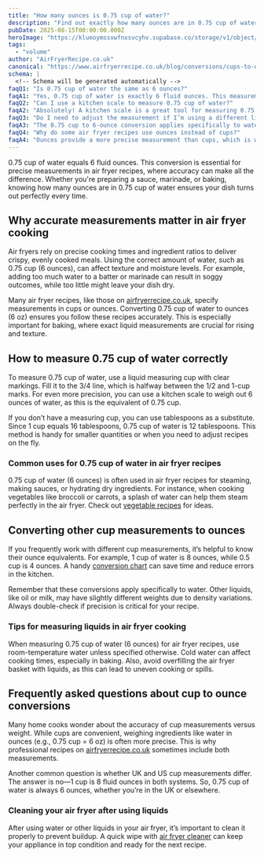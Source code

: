 ```yaml
---
title: "How many ounces is 0.75 cup of water?"
description: "Find out exactly how many ounces are in 0.75 cup of water with our simple conversion guide. Perfect for air fryer recipes and precise measurements."
pubDate: 2025-08-15T00:00:00.000Z
heroImage: "https://klueoymssxwfnxsvcyhv.supabase.co/storage/v1/object/public/Shmucket/how-many-ounces-is-0-75-cup-of-water.webp"
tags:
  - "volume"
author: "AirFryerRecipe.co.uk"
canonical: "https://www.airfryerrecipe.co.uk/blog/conversions/cups-to-ounces/how-many-ounces-is-0-75-cup-of-water"
schema: |
  <!-- Schema will be generated automatically -->
faqQ1: "Is 0.75 cup of water the same as 6 ounces?"
faqA1: "Yes, 0.75 cup of water is exactly 6 fluid ounces. This measurement is standard in both UK and US cooking. It’s a handy conversion to remember for air fryer recipes where precision matters."
faqQ2: "Can I use a kitchen scale to measure 0.75 cup of water?"
faqA2: "Absolutely! A kitchen scale is a great tool for measuring 0.75 cup of water, as it equals 6 ounces by weight. This method is often more accurate than using measuring cups, especially for baking."
faqQ3: "Do I need to adjust the measurement if I’m using a different liquid?"
faqA3: "The 0.75 cup to 6-ounce conversion applies specifically to water. Other liquids like milk or oil may have slightly different weights due to density. For best results, check a conversion chart or weigh the liquid directly."
faqQ4: "Why do some air fryer recipes use ounces instead of cups?"
faqA4: "Ounces provide a more precise measurement than cups, which is why many air fryer recipes use them. Measuring 0.75 cup of water as 6 ounces ensures consistency, especially in baking or when making sauces."
---
```

<p>0.75 cup of water equals 6 fluid ounces. This conversion is essential for precise measurements in air fryer recipes, where accuracy can make all the difference. Whether you're preparing a sauce, marinade, or baking, knowing how many ounces are in 0.75 cup of water ensures your dish turns out perfectly every time.</p>

<h2>Why accurate measurements matter in air fryer cooking</h2>
<p>Air fryers rely on precise cooking times and ingredient ratios to deliver crispy, evenly cooked meals. Using the correct amount of water, such as 0.75 cup (6 ounces), can affect texture and moisture levels. For example, adding too much water to a batter or marinade can result in soggy outcomes, while too little might leave your dish dry.</p>
<p>Many air fryer recipes, like those on <a href=https://www.airfryerrecipe.co.uk/recipes>airfryerrecipe.co.uk</a>, specify measurements in cups or ounces. Converting 0.75 cup of water to ounces (6 oz) ensures you follow these recipes accurately. This is especially important for baking, where exact liquid measurements are crucial for rising and texture.</p>

<h2>How to measure 0.75 cup of water correctly</h2>
<p>To measure 0.75 cup of water, use a liquid measuring cup with clear markings. Fill it to the 3/4 line, which is halfway between the 1/2 and 1-cup marks. For even more precision, you can use a kitchen scale to weigh out 6 ounces of water, as this is the equivalent of 0.75 cup.</p>
<p>If you don’t have a measuring cup, you can use tablespoons as a substitute. Since 1 cup equals 16 tablespoons, 0.75 cup of water is 12 tablespoons. This method is handy for smaller quantities or when you need to adjust recipes on the fly.</p>

<h3>Common uses for 0.75 cup of water in air fryer recipes</h3>
<p>0.75 cup of water (6 ounces) is often used in air fryer recipes for steaming, making sauces, or hydrating dry ingredients. For instance, when cooking vegetables like broccoli or carrots, a splash of water can help them steam perfectly in the air fryer. Check out <a href=https://www.airfryerrecipe.co.uk/recipe-category/vegetables>vegetable recipes</a> for ideas.</p>

<h2>Converting other cup measurements to ounces</h2>
<p>If you frequently work with different cup measurements, it’s helpful to know their ounce equivalents. For example, 1 cup of water is 8 ounces, while 0.5 cup is 4 ounces. A handy <a href=https://www.airfryerrecipe.co.uk/air-fryer-conversion-chart>conversion chart</a> can save time and reduce errors in the kitchen.</p>
<p>Remember that these conversions apply specifically to water. Other liquids, like oil or milk, may have slightly different weights due to density variations. Always double-check if precision is critical for your recipe.</p>

<h3>Tips for measuring liquids in air fryer cooking</h3>
<p>When measuring 0.75 cup of water (6 ounces) for air fryer recipes, use room-temperature water unless specified otherwise. Cold water can affect cooking times, especially in baking. Also, avoid overfilling the air fryer basket with liquids, as this can lead to uneven cooking or spills.</p>

<h2>Frequently asked questions about cup to ounce conversions</h2>
<p>Many home cooks wonder about the accuracy of cup measurements versus weight. While cups are convenient, weighing ingredients like water in ounces (e.g., 0.75 cup = 6 oz) is often more precise. This is why professional recipes on <a href=https://www.airfryerrecipe.co.uk>airfryerrecipe.co.uk</a> sometimes include both measurements.</p>
<p>Another common question is whether UK and US cup measurements differ. The answer is no—1 cup is 8 fluid ounces in both systems. So, 0.75 cup of water is always 6 ounces, whether you’re in the UK or elsewhere.</p>

<h3>Cleaning your air fryer after using liquids</h3>
<p>After using water or other liquids in your air fryer, it’s important to clean it properly to prevent buildup. A quick wipe with <a href=https://www.airfryerrecipe.co.uk/air-fryer-cleaner>air fryer cleaner</a> can keep your appliance in top condition and ready for the next recipe.</p>
